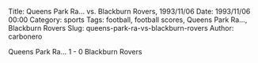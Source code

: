 Title: Queens Park Ra… vs. Blackburn Rovers, 1993/11/06
Date: 1993/11/06 00:00
Category: sports
Tags: football, football scores, Queens Park Ra…, Blackburn Rovers
Slug: queens-park-ra-vs-blackburn-rovers
Author: carbonero


Queens Park Ra… 1 - 0 Blackburn Rovers
